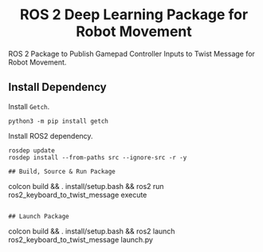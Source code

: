 <p align="center">
  <h1 align="center">ROS 2 Deep Learning Package for Robot Movement</h1>
</p>

ROS 2 Package to Publish Gamepad Controller Inputs to Twist Message for Robot Movement.<br/>

## Install Dependency
Install `Getch`.<br/>
```
python3 -m pip install getch
```
Install ROS2 dependency.<br/>
```
rosdep update
rosdep install --from-paths src --ignore-src -r -y

## Build, Source & Run Package
```
colcon build && . install/setup.bash && ros2 run ros2_keyboard_to_twist_message execute
```

## Launch Package
```
colcon build && . install/setup.bash && ros2 launch ros2_keyboard_to_twist_message launch.py
```
